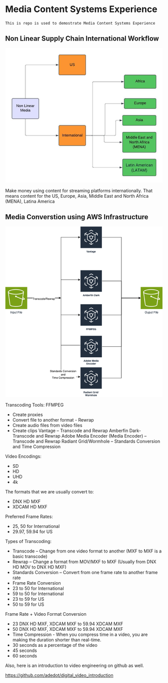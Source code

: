 # Media Content Systems Experience

    This is repo is used to demostrate Media Content Systems Experience


## Non Linear Supply Chain International Workflow

![Non-Linear](diagrams/Simplified-Non-Linear-Diagram.png)

Make money using content for streaming platforms internationally. That means content for the US, Europe, Asia, Middle East and North Africa (MENA), Latina America

## Media Converstion using AWS Infrastructure

![Media Conversion](diagrams/MediaConversion.png)

Transcoding Tools: 
FFMPEG
- Create proxies
- Convert file to another format - Rewrap
- Create audio files from video files
- Create clips 
Vantage – Transcode and Rewrap
Amberfin Dark- Transcode and Rewrap
Adobe Media Encoder (Media Encoder) – Transcode and Rewrap
Radiant Grid/Wormhole – Standards Conversion and Time Compression

Video Encodings: 
- SD
- HD
- UHD
- 4k

The formats that we are usually convert to:
- DNX HD MXF
- XDCAM HD MXF
 
Preferred Frame Rates:
- 25, 50 for International
- 29.97, 59.94 for US


Types of Transcoding: 
- Transcode – Change from one video format to another (MXF to MXF is a basic transcode)
- Rewrap – Change a format from MOV/MXF to MXF (Usually from DNX HD MOV to DNX HD MXF)
- Standards Conversion – Convert from one frame rate to another frame rate
- Frame Rate Conversion
- 23 to 50 for International
- 59 to 50 for International
- 23 to 59 for US
- 50 to 59 for US

Frame Rate + Video Format Conversion
- 23 DNX HD MXF, XDCAM MXF to 59.94 XDCAM MXF 
- 50 DNX HD MXF, XDCAM MXF to 59.94 XDCAM MXF
- Time Compression - When you compress time in a video, you are making the duration shorter than real-time. 
- 30 seconds as a percentage of the video
- 45 seconds
- 60 seconds


Also, here is an introduction to video engineering on github as well. 
 
https://github.com/adedot/digital_video_introduction

